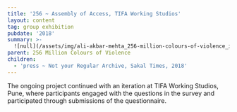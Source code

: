 ```yaml
---
title: '256 ~ Assembly of Access, TIFA Working Studios'
layout: content
tag: group exhibition
pubdate: '2018'
summary: >-
  ![null](/assets/img/ali-akbar-mehta_256-million-colours-of-violence_installation-view_tifa-working-studios-pune_2018.jpg)
parent: 256 Million Colours of Violence
children:
  - 'press ~ Not your Regular Archive, Sakal Times, 2018'
---
```

The ongoing project continued with an iteration at TIFA Working Studios, Pune, where participants engaged with the questions in the survey and participated through submissions of the questionnaire.

